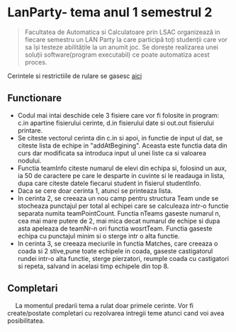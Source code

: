 # LanParty- tema anul 1 semestrul 2
  > Facultatea de Automatica si Calculatoare prin LSAC organizează in fiecare semestru un LAN Party la care participă toți studenții care vor sa își testeze abilitățile la un anumit joc. Se dorește realizarea unei soluții software(program executabil) ce poate automatiza acest proces.
  >
  Cerintele si restrictiile de rulare se gasesc [aici](https://ocw.cs.pub.ro/courses/sda-ab/tema1)

  ## Functionare
  - Codul mai intai deschide cele 3 fisiere care vor fi folosite in program: c.in apartine fisierului cerinte, d.in fisierului date si out.out fisierului printare.
  - Se citeste vectorul cerinta din c.in si apoi, in functie de input ul dat, se citeste lista de echipe in "addAtBegining". Aceasta este functia data din curs dar modificata sa introduca input ul unei liste ca si valoarea nodului.
  - Functia teamInfo citeste numarul de elevi din echipa si, folosind un aux, ia 50 de caractere pe care le desparte in cuvinte si le readauga in lista, dupa care citeste datele fiecarui student in fisierul studentInfo.
  - Daca se cere doar cerinta 1, atunci se printeaza lista.
  - In cerinta 2, se creeaza un nou camp pentru structura Team unde se stocheaza punctajul per total al echipei care se calculeaza intr-o functie separata numita teamPointCount.
Functia nTeams gaseste numarul n, cea mai mare putere de 2, mai mica decat numarul de echipe si dupa asta apeleaza de teamNr-n ori functia wosrtTeam. Functia gaseste echipa cu punctajul minim si o sterge intr o alta functie.
  - In cerinta 3, se creeaza meciurile in functia Matches, care creeaza o coada si 2 stive,pune toate echipele in coada, gaseste castigatorul rundei intr-o alta functie, sterge pierzatori, reumple coada cu castigatori si repeta, salvand in acelasi timp echipele din top 8.

  ## Completari
  &emsp; La momentul predarii tema a rulat doar primele cerinte. Vor fi create/postate completari cu rezolvarea intregii teme atunci cand voi avea posibilitatea. 
